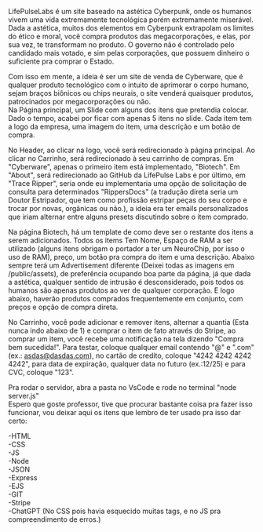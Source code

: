 LifePulseLabs é um site baseado na astética Cyberpunk, onde os humanos vivem uma vida extremamente tecnológica porém extremamente miserável.  
Dada a astética, muitos dos elementos em Cyberpunk extrapolam os limites do ético e moral, você compra produtos das megacorporações, e elas, por sua vez,
te transformam no produto. O governo não é controlado pelo candidado mais votado, e sim pelas corporações, que possuem dinheiro o suficiente pra comprar o Estado.


Com isso em mente, a ideia é ser um site de venda de Cyberware, que é qualquer produto tecnológico com o intuito de aprimorar o corpo humano, sejam braços biônicos 
ou chips neurais, o site venderá quaisquer produtos, patrocinados por megacorporações ou não.  
Na Página principal, um Slide com alguns dos itens que pretendia colocar. Dado o tempo, acabei por ficar com apenas 5 itens no slide. Cada item tem a logo da empresa, uma imagem do item, uma descrição e um botão de compra.  

No Header, ao clicar na logo, você será redirecionado à página principal. Ao clicar no Carrinho, será redirecionado à seu carrinho de compras. Em "Cyberware", apenas o primeiro item está implementado, "Biotech". Em "About", será redirecionado ao GitHub da LifePulse Labs e por último, em "Trace Ripper", seria onde eu implementaria uma opção de solicitação de consulta para determinados "RippersDocs" (a tradução direta seria um Doutor Estripador, que tem como profissão
estripar peças do seu corpo e trocar por novas, orgânicas ou não.), a ideia era ter emails personalizados que iriam alternar entre alguns presets discutindo sobre o item comprado.  

Na página Biotech, há um template de como deve ser o restante dos itens a serem adicionados. Todos os items Tem Nome, Espaço de RAM a ser utilizado (alguns
itens obrigam o portador a ter um NeuroChip, por isso o uso de RAM), preço, um botão pra compra do item e uma descrição. Abaixo sempre terá um Advertisement diferente (Deixei todas as imagens em /public/assets), de preferência ocupando
boa parte da página, já que dada a astética, qualquer sentido de intrusão é desconsiderado, pois todos os humanos são apenas produtos ao ver de qualquer corporação. 
E logo abaixo, haverão produtos comprados frequentemente em conjunto, com preços e opção de compra direta.  

No Carrinho, você pode adicionar e remover itens, alternar a quantia (Esta nunca indo abaixo de 1) e comprar o item de fato através do Stripe, ao comprar um item,
você recebe uma notificação na tela dizendo "Compra bem sucedida!". Para testar, coloque qualquer email contendo "@" e ".com" (ex.: asdas@dasdas.com), no cartão de 
credíto, coloque "4242 4242 4242 4242", para data de expiração, qualquer data no futuro (ex.:12/25) e para CVC, coloque "123".  

  Pra rodar o servidor, abra a pasta no VsCode e rode no terminal "node server.js"  
  Espero que goste professor, tive que procurar bastante coisa pra fazer isso funcionar, vou deixar aqui os itens que lembro de ter usado pra isso dar certo:  

  -HTML  
  -CSS  
  -JS  
  -Node  
  -JSON  
  -Express  
  -EJS  
  -GIT  
  -Stripe  
  -ChatGPT (No CSS pois havia esquecido muitas tags, e no JS pra compreendimento de erros.)
